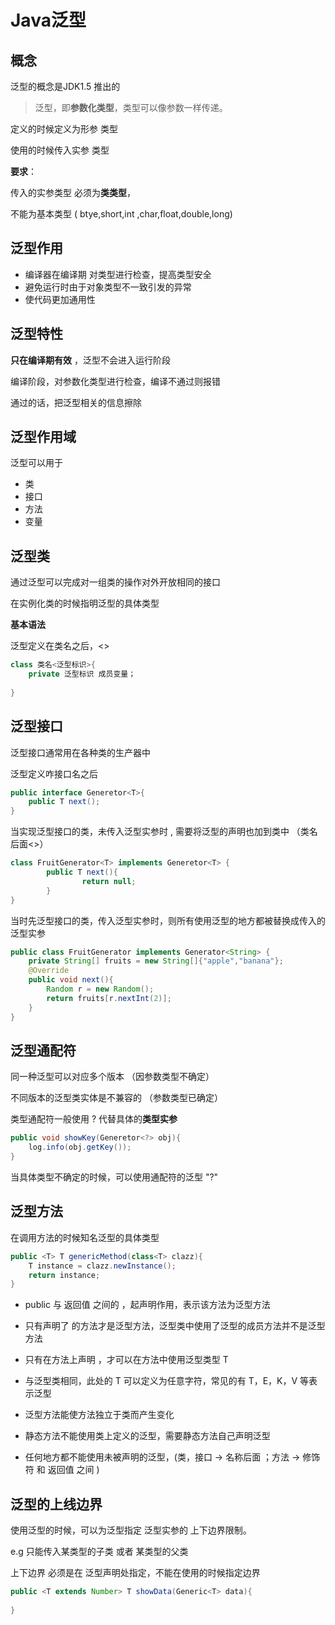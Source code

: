 # Java泛型

## 概念

泛型的概念是JDK1.5 推出的

> 泛型，即**参数化类型**，类型可以像参数一样传递。

定义的时候定义为形参 类型

使用的时候传入实参 类型

**要求**：

传入的实参类型 必须为**类类型**，

不能为基本类型 ( btye,short,int ,char,float,double,long)

## 泛型作用

- 编译器在编译期 对类型进行检查，提高类型安全
- 避免运行时由于对象类型不一致引发的异常
- 使代码更加通用性

## 泛型特性

**只在编译期有效** ，泛型不会进入运行阶段

编译阶段，对参数化类型进行检查，编译不通过则报错

通过的话，把泛型相关的信息擦除

## 泛型作用域

泛型可以用于

- 类
- 接口
- 方法
- 变量



## 泛型类

通过泛型可以完成对一组类的操作对外开放相同的接口

在实例化类的时候指明泛型的具体类型

**基本语法** 

泛型定义在类名之后，<>

```java 
class 类名<泛型标识>{
	private 泛型标识 成员变量；
	
}
```

## 泛型接口

泛型接口通常用在各种类的生产器中

泛型定义咋接口名之后

```java
public interface Generetor<T>{
	public T next();
}
```

当实现泛型接口的类，未传入泛型实参时 , 需要将泛型的声明也加到类中 （类名后面<>）

```java
class FruitGenerator<T> implements Generetor<T> {
    	public T next(){
            	return null;
        }
}
```

当时先泛型接口的类，传入泛型实参时，则所有使用泛型的地方都被替换成传入的泛型实参

```java
public class FruitGenerator implements Generator<String> {
    private String[] fruits = new String[]{"apple","banana"};
    @Override
    public void next(){
        Random r = new Random();
        return fruits[r.nextInt(2)];
    }
}	
```

## 泛型通配符

同一种泛型可以对应多个版本   		（因参数类型不确定）

不同版本的泛型类实体是不兼容的     （参数类型已确定）

类型通配符一般使用 ? 代替具体的**类型实参**

```java
public void showKey(Generetor<?> obj){
    log.info(obj.getKey());
}
```

当具体类型不确定的时候，可以使用通配符的泛型  "?"

## 泛型方法

在调用方法的时候知名泛型的具体类型

```java
public <T> T genericMethod(class<T> clazz){
	T instance = clazz.newInstance();
    return instance;
}
```

- public 与 返回值 之间的<T> ，起声明作用，表示该方法为泛型方法

- 只有声明了<T> 的方法才是泛型方法，泛型类中使用了泛型的成员方法并不是泛型方法

- 只有在方法上声明 <T> ，才可以在方法中使用泛型类型 T 

- 与泛型类相同，此处的 T 可以定义为任意字符，常见的有 T，E，K，V 等表示泛型

- 泛型方法能使方法独立于类而产生变化

- 静态方法不能使用类上定义的泛型，需要静态方法自己声明泛型

- 任何地方都不能使用未被声明的泛型，(类，接口 -> 名称后面<T> ；方法 -> 修饰符 和 返回值 之间  <T>)

  

## 泛型的上线边界

使用泛型的时候，可以为泛型指定 泛型实参的 上下边界限制。

e.g 只能传入某类型的子类 或者 某类型的父类

上下边界 必须是在 泛型声明处指定，不能在使用的时候指定边界

```java
public <T extends Number> T showData(Generic<T> data){
	
}
```

